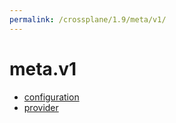 ```yaml
---
permalink: /crossplane/1.9/meta/v1/
---
```


# meta.v1



* [configuration](configuration.md)
* [provider](provider.md)